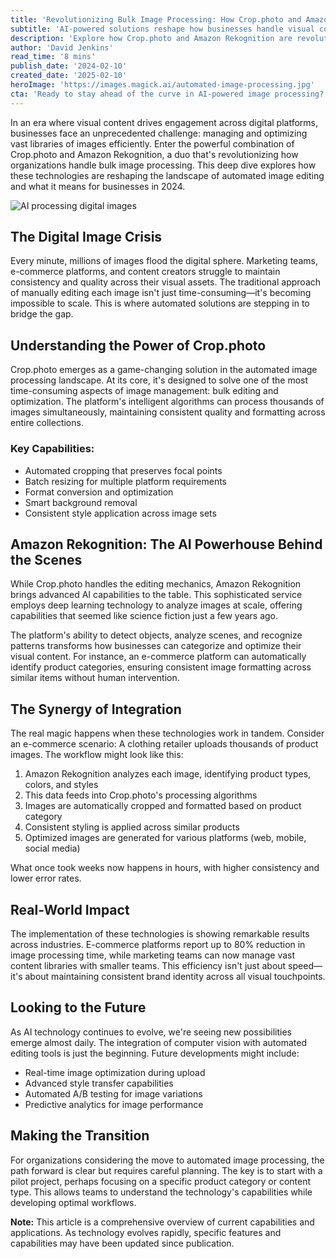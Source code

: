 ```yaml
---
title: 'Revolutionizing Bulk Image Processing: How Crop.photo and Amazon Rekognition Are Transforming Digital Asset Management'
subtitle: 'AI-powered solutions reshape how businesses handle visual content at scale'
description: 'Explore how Crop.photo and Amazon Rekognition are revolutionizing bulk image processing, offering businesses unprecedented efficiency in managing digital assets. Learn about the key capabilities, real-world applications, and future possibilities of these AI-powered solutions.'
author: 'David Jenkins'
read_time: '8 mins'
publish_date: '2024-02-10'
created_date: '2025-02-10'
heroImage: 'https://images.magick.ai/automated-image-processing.jpg'
cta: 'Ready to stay ahead of the curve in AI-powered image processing? Follow MagickAI on LinkedIn for regular insights into cutting-edge technologies transforming digital asset management!'
---
```


In an era where visual content drives engagement across digital platforms, businesses face an unprecedented challenge: managing and optimizing vast libraries of images efficiently. Enter the powerful combination of Crop.photo and Amazon Rekognition, a duo that's revolutionizing how organizations handle bulk image processing. This deep dive explores how these technologies are reshaping the landscape of automated image editing and what it means for businesses in 2024.

![AI processing digital images](https://i.magick.ai/PIXE/1739213544192_magick_img.webp)

## The Digital Image Crisis

Every minute, millions of images flood the digital sphere. Marketing teams, e-commerce platforms, and content creators struggle to maintain consistency and quality across their visual assets. The traditional approach of manually editing each image isn't just time-consuming—it's becoming impossible to scale. This is where automated solutions are stepping in to bridge the gap.

## Understanding the Power of Crop.photo

Crop.photo emerges as a game-changing solution in the automated image processing landscape. At its core, it's designed to solve one of the most time-consuming aspects of image management: bulk editing and optimization. The platform's intelligent algorithms can process thousands of images simultaneously, maintaining consistent quality and formatting across entire collections.

### Key Capabilities:

- Automated cropping that preserves focal points
- Batch resizing for multiple platform requirements
- Format conversion and optimization
- Smart background removal
- Consistent style application across image sets

## Amazon Rekognition: The AI Powerhouse Behind the Scenes

While Crop.photo handles the editing mechanics, Amazon Rekognition brings advanced AI capabilities to the table. This sophisticated service employs deep learning technology to analyze images at scale, offering capabilities that seemed like science fiction just a few years ago.

The platform's ability to detect objects, analyze scenes, and recognize patterns transforms how businesses can categorize and optimize their visual content. For instance, an e-commerce platform can automatically identify product categories, ensuring consistent image formatting across similar items without human intervention.

## The Synergy of Integration

The real magic happens when these technologies work in tandem. Consider an e-commerce scenario: A clothing retailer uploads thousands of product images. The workflow might look like this:

1. Amazon Rekognition analyzes each image, identifying product types, colors, and styles
2. This data feeds into Crop.photo's processing algorithms
3. Images are automatically cropped and formatted based on product category
4. Consistent styling is applied across similar products
5. Optimized images are generated for various platforms (web, mobile, social media)

What once took weeks now happens in hours, with higher consistency and lower error rates.

## Real-World Impact

The implementation of these technologies is showing remarkable results across industries. E-commerce platforms report up to 80% reduction in image processing time, while marketing teams can now manage vast content libraries with smaller teams. This efficiency isn't just about speed—it's about maintaining consistent brand identity across all visual touchpoints.

## Looking to the Future

As AI technology continues to evolve, we're seeing new possibilities emerge almost daily. The integration of computer vision with automated editing tools is just the beginning. Future developments might include:

- Real-time image optimization during upload
- Advanced style transfer capabilities
- Automated A/B testing for image variations
- Predictive analytics for image performance

## Making the Transition

For organizations considering the move to automated image processing, the path forward is clear but requires careful planning. The key is to start with a pilot project, perhaps focusing on a specific product category or content type. This allows teams to understand the technology's capabilities while developing optimal workflows.

**Note:** This article is a comprehensive overview of current capabilities and applications. As technology evolves rapidly, specific features and capabilities may have been updated since publication.